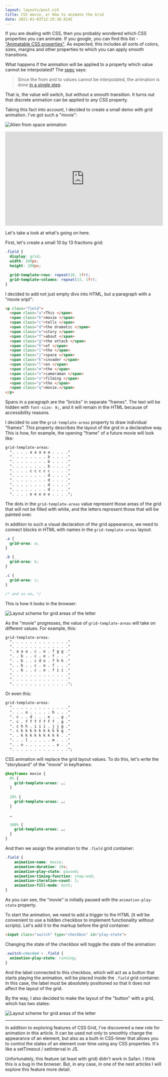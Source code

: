 ```yaml
---
layout: layouts/post.njk
title: CSS movie, or How to animate the Grid
date: 2021-01-03T12:25:38.814Z
---
```

If you are dealing with CSS, then you probably wondered which CSS properties you can animate. If you google, you can find this list - ["Animatable CSS properties"](https://developer.mozilla.org/en-US/docs/Web/CSS/CSS_animated_properties). As expected, this includes all sorts of colors, sizes, margins and other properties to which you can apply smooth transitions.

What happens if the animation will be applied to a property which value cannot be interpolated? The [spec](https://drafts.csswg.org/css-transitions/#animatable-properties) says:

> Since the from and to values cannot be interpolated, the animation is done [in a single step](https://drafts.csswg.org/css-transitions/#step-types).

That is, the value will switch, but without a smooth transition. It turns out that discrete animation can be applied to any CSS property.

Taking this fact into account, I decided to create a small demo with grid animation. I've got such a "movie":

![Alien from space animation](/images/1-gf8uq4fl41ixwuatcxycaq.gif "Alien from space animation")

<iframe height="300" style="width: 100%;" scrolling="no" title="CSS grid movie" src="https://codepen.io/juwain/embed/preview/aqxyxY?height=300&theme-id=9939&default-tab=result" frameborder="no" loading="lazy" allowtransparency="true" allowfullscreen="true">
  See the Pen <a href='https://codepen.io/juwain/pen/aqxyxY'>CSS grid movie</a> by juwain
  (<a href='https://codepen.io/juwain'>@juwain</a>) on <a href='https://codepen.io'>CodePen</a>.
</iframe>

Let's take a look at what's going on here.

First, let's create a small 10 by 13 fractions grid:

```css
.field {
  display: grid;
  width: 260px;
  height: 200px;

  grid-template-rows: repeat(10, 1fr);
  grid-template-columns: repeat(13, 1fr);
}
```

I decided to add not just empty divs into HTML, but a paragraph with a "movie sript":

```html
<p class="field">
  <span class="a">This </span>
  <span class="b">movie </span>
  <span class="c">tells </span>
  <span class="d">the dramatic </span>
  <span class="e">story </span>
  <span class="f">about </span>
  <span class="g">the attack </span>
  <span class="h">of </span>
  <span class="i">the </span>
  <span class="j">space </span>
  <span class="k">invader </span>
  <span class="l">on </span>
  <span class="m">the </span>
  <span class="n">cameraman </span>
  <span class="o">filming </span>
  <span class="p">the </span> 
  <span class="q">movie.</span>
</p>
```

Spans in a paragraph are the "bricks" in separate "frames". The text will be hidden with `font-size: 0;`, and it will remain in the HTML because of accessibility reasons.

I decided to use the `grid-template-areas` property to draw individual "frames". This property describes the layout of the grid in a declarative way. This is how, for example, the opening "frame" of a future movie will look like:

```css
grid-template-areas:
  ". . . . a a a a a . . . ."
  ". . . . . . . . b . . . ."
  ". . . . . . . . b . . . ."
  ". . . . . . . . b . . . ."
  ". . . . c c c c c . . . ."
  ". . . . . . . . d . . . ."
  ". . . . . . . . d . . . ."
  ". . . . . . . . d . . . ."
  ". . . . . . . . d . . . ."
  ". . . . e e e e e . . . .";
```

The dots in the `grid-template-areas` value represent those areas of the grid that will not be filled with white, and the letters represent those that will be painted over.

In addition to such a visual declaration of the grid appearance, we need to connect blocks in HTML with names in the `grid-template-areas` layout:

```css
.a {
  grid-area: a;
}

.b {
  grid-area: b;
}

.c {
  grid-area: c;
}

/* and so on… */
```

This is how it looks in the browser:

![Layout scheme for grid areas of the letter](/images/1-xpcz-lkdxfta5lzp14ym2q.gif "Layout scheme for grid areas of the letter")

As the "movie" progresses, the value of `grid-template-areas` will take on different values. For example, this:

```css
grid-template-areas:
  ". . . . . . . . . . . . ."
  ". . . . . . . . . . . . ."
  ". a a a . c . e . f g g ."
  ". . b . . c . e . f . . ."
  ". . b . . c d e . f h h ."
  ". . b . . c . e . f . . ."
  ". . b . . c . e . f i i ."
  ". . . . . . . . . . . . ."
  ". . . . . . . . . . . . ."
  ". . . . . . . . . . . . .";
```

Or even this:

```css
grid-template-areas:
  ". . . . . . . . . . . . ."
  ". . . a . . . . . b . . ."
  ". c . . d . . . e . . g ."
  ". c . f f f f f f f . g ."
  ". c h h . i i i . j j g ."
  ". c k k k k k k k k k g ."
  ". . k k k k k k k k k . ."
  ". . . l . . . . . m . . ."
  ". . n . . . . . . . o . ."
  ". . . . . . . . . . . . .";
```

CSS animation will replace the grid layout values. To do this, let's write the "storyboard" of the "movie" in keyframes:

```css
@keyframes movie {
  0% {
    grid-template-areas: …;
  }
  
  10% {
    grid-template-areas: …;
  }
  
  …

  100% {
    grid-template-areas: …;
  }
}
```

And then we assign the animation to the `.field` grid container:

```css
.field {
    animation-name: movie;
    animation-duration: 10s;
    animation-play-state: paused;
    animation-timing-function: step-end;
    animation-iteration-count: 1;
    animation-fill-mode: both;
}
```

As you can see, the "movie" is initially paused with the `animation-play-state` property.

To start the animation, we need to add a trigger to the HTML (it will be convenient to use a hidden checkbox to implement functionality without scripts). Let's add it to the markup before the grid container:

```html
<input class="switch" type="checkbox" id="play-state">
```

Changing the state of the checkbox will toggle the state of the animation:

```css
.switch:checked + .field {
  animation-play-state: running;
}
```

And the label connected to this checkbox, which will act as a button that starts playing the animation, will be placed inside the `.field` grid container. In this case, the label must be absolutely positioned so that it does not affect the layout of the grid.

By the way, I also decided to make the layout of the "button" with a grid, which has two states:

![Layout scheme for grid areas of the letter](/images/1-np6h_i6-1r1i56v-ln9g0g.gif "Layout scheme for grid areas of the letter")

---

In addition to exploring features of CSS Grid, I've discovered a new role for animation in this article. It can be used not only to smoothly change the appearance of an element, but also as a built-in CSS-timer that allows you to control the states of an element over time using any CSS properties. It's like a setTimeout / setInterval in JS.

Unfortunately, this feature (at least with grid) didn't work in Safari. I think this is a bug in the browser. But, in any case, in one of the next articles I will explore this feature more detail.